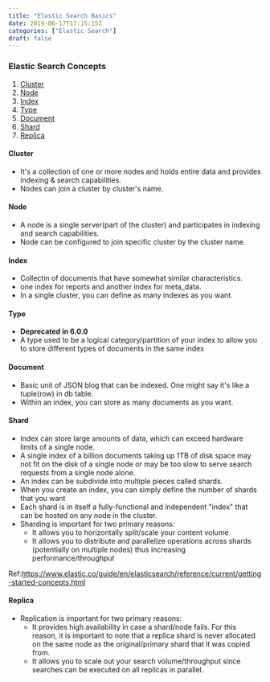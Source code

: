 ```yaml
---
title: "Elastic Search Basics"
date: 2019-06-17T17:15:15Z
categories: ["Elastic Search"]
draft: false
---
```


### Elastic Search Concepts
1. [Cluster](#cluster)
2. [Node](#node)
3. [Index](#index)
4. [Type](#type)
5. [Document](#document)
6. [Shard](#shard)
7. [Replica](#replica)


#### Cluster
* It's a collection of one or more nodes and holds entire data and provides indexing & search capabilities.
* Nodes can join a cluster by cluster's name.

#### Node
* A node is a single server(part of the cluster) and participates in indexing and search capabilities.
* Node can be configured to join specific cluster by the cluster name.

#### Index
* Collectin of documents that have somewhat similar characteristics.
* one index for reports and another index for meta_data.
* In a single cluster, you can define as many indexes as you want.

#### Type
* **Deprecated in 6.0.0**
* A type used to be a logical category/partition of your index to allow you to store different types of documents in the same index

#### Document
* Basic unit of JSON blog that can be indexed. One might say it's like a tuple(row) in db table.
* Within an index, you can store as many documents as you want.

#### Shard
* Index can store large amounts of data, which can exceed hardware limits of a single node.
* A single index of a billion documents taking up 1TB of disk space may not fit on the disk of a single node or may be too slow to serve search requests from a single node alone.
* An index can be subdivide into multiple pieces called shards.
* When you create an index, you can simply define the number of shards that you want
* Each shard is in itself a fully-functional and independent "index" that can be hosted on any node in the cluster.
* Sharding is important for two primary reasons:
	* It allows you to horizontally split/scale your content volume
	* It allows you to distribute and parallelize operations across shards (potentially on multiple nodes) thus increasing performance/throughput

Ref:https://www.elastic.co/guide/en/elasticsearch/reference/current/getting-started-concepts.html

#### Replica
* Replication is important for two primary reasons:
	* It provides high availability in case a shard/node fails. For this reason, it is important to note that a replica shard is never allocated on the same node as the original/primary shard that it was copied from.
	* It allows you to scale out your search volume/throughput since searches can be executed on all replicas in parallel.

